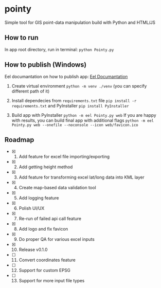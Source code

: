 # pointy
Simple tool for GIS point-data manipulation build with Python and HTML/JS

## How to run 

In app root directory, run in terminal:
`python Pointy.py `

## How to publish (Windows)

Eel documantation on how to publish app:
[Eel Documantation](https://github.com/python-eel/Eel/tree/main?tab=readme-ov-file#starting-the-app)

1. Create virtual environment
   `python -m venv ./venv` (you can specify different path of it)

2. Install dependecies from `requirements.txt` file
    `pip install -r  requirements.txt`
    and PyInstaller
    `pip install PyInstaller`
3. Build app with PyInstaller
    `python -m eel Pointy.py web`
    If you are happy with results, you can build final app with additional flags
    `python -m eel Pointy.py web --onefile --noconsole --icon web/favicon.ico`


## Roadmap

- [x] 1. Add feature for excel file importing/exporting

- [x] 2. Add getting height method

- [x] 3. Add feature for transforming excel lat/long data into KML layer

- [x] 4. Create map-based data validation tool

- [x] 5. Add logging feature

- [x] 6. Polish UI/UX

- [x] 7. Re-run of failed api call feature

- [x] 8. Add logo and fix favicon

- [x] 9. Do proper QA for various excel inputs

- [x] 10. Release v0.1.0

- [ ] 11. Convert coordinates feature

- [ ] 12. Support for custom EPSG

- [ ] 13. Support for more input file types

